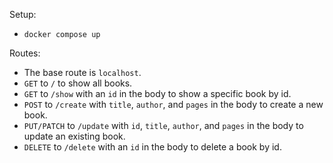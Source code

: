 Setup:
- `docker compose up`

Routes:
- The base route is `localhost`.
- `GET` to `/` to show all books.
- `GET` to `/show` with an `id` in the body to show a specific book by id.
- `POST` to `/create` with `title`, `author`, and `pages` in the body to create a new book.
- `PUT/PATCH` to `/update` with `id`, `title`, `author`, and `pages` in the body to update an existing book.
- `DELETE` to `/delete` with an `id` in the body to delete a book by id.